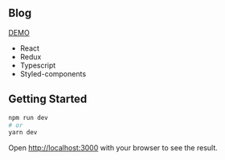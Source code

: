 ## Blog

[DEMO](https://blog-task-deploy.vercel.app/)

-   React
-   Redux
-   Typescript
-   Styled-components

## Getting Started

```bash
npm run dev
# or
yarn dev
```

Open [http://localhost:3000](http://localhost:3000) with your browser to see the result.
